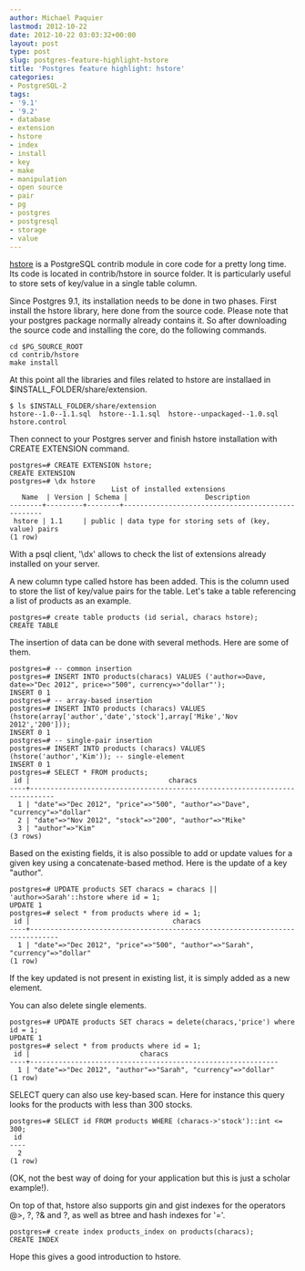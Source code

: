 ```yaml
---
author: Michael Paquier
lastmod: 2012-10-22
date: 2012-10-22 03:03:32+00:00
layout: post
type: post
slug: postgres-feature-highlight-hstore
title: 'Postgres feature highlight: hstore'
categories:
- PostgreSQL-2
tags:
- '9.1'
- '9.2'
- database
- extension
- hstore
- index
- install
- key
- make
- manipulation
- open source
- pair
- pg
- postgres
- postgresql
- storage
- value
---
```


[hstore](http://www.postgresql.org/docs/9.2/static/hstore.html) is a PostgreSQL contrib module in core code for a pretty long time. Its code is located in contrib/hstore in source folder. It is particularly useful to store sets of key/value in a single table column.

Since Postgres 9.1, its installation needs to be done in two phases.
First install the hstore library, here done from the source code. Please note that your postgres package normally already contains it.
So after downloading the source code and installing the core, do the following commands.

    cd $PG_SOURCE_ROOT
    cd contrib/hstore
    make install

At this point all the libraries and files related to hstore are installaed in $INSTALL\_FOLDER/share/extension.

    $ ls $INSTALL_FOLDER/share/extension
    hstore--1.0--1.1.sql  hstore--1.1.sql  hstore--unpackaged--1.0.sql  hstore.control

Then connect to your Postgres server and finish hstore installation with CREATE EXTENSION command.

    postgres=# CREATE EXTENSION hstore;
    CREATE EXTENSION
    postgres=# \dx hstore
                             List of installed extensions
       Name  | Version | Schema |                   Description                    
    --------+---------+--------+--------------------------------------------------
     hstore | 1.1     | public | data type for storing sets of (key, value) pairs
    (1 row)

With a psql client, '\dx' allows to check the list of extensions already installed on your server.

A new column type called hstore has been added. This is the column used to store the list of key/value pairs for the table.
Let's take a table referencing a list of products as an example.

    postgres=# create table products (id serial, characs hstore);
    CREATE TABLE

The insertion of data can be done with several methods. Here are some of them.

    postgres=# -- common insertion
    postgres=# INSERT INTO products(characs) VALUES ('author=>Dave, date=>"Dec 2012", price=>"500", currency=>"dollar"');
    INSERT 0 1
    postgres=# -- array-based insertion
    postgres=# INSERT INTO products (characs) VALUES (hstore(array['author','date','stock'],array['Mike','Nov 2012','200']));
    INSERT 0 1
    postgres=# -- single-pair insertion
    postgres=# INSERT INTO products (characs) VALUES (hstore('author','Kim')); -- single-element
    INSERT 0 1
    postgres=# SELECT * FROM products;
     id |                                  characs                                   
    ----+----------------------------------------------------------------------------
      1 | "date"=>"Dec 2012", "price"=>"500", "author"=>"Dave", "currency"=>"dollar"
      2 | "date"=>"Nov 2012", "stock"=>"200", "author"=>"Mike"
      3 | "author"=>"Kim"
    (3 rows)

Based on the existing fields, it is also possible to add or update values for a given key using a concatenate-based method.
Here is the update of a key "author".

    postgres=# UPDATE products SET characs = characs || 'author=>Sarah'::hstore where id = 1;
    UPDATE 1
    postgres=# select * from products where id = 1;
     id |                                   characs                                   
    ----+-----------------------------------------------------------------------------
      1 | "date"=>"Dec 2012", "price"=>"500", "author"=>"Sarah", "currency"=>"dollar"
    (1 row)

If the key updated is not present in existing list, it is simply added as a new element.

You can also delete single elements.

    postgres=# UPDATE products SET characs = delete(characs,'price') where id = 1;
    UPDATE 1
    postgres=# select * from products where id = 1;
     id |                           characs                           
    ----+-------------------------------------------------------------
      1 | "date"=>"Dec 2012", "author"=>"Sarah", "currency"=>"dollar"
    (1 row)

SELECT query can also use key-based scan. Here for instance this query looks for the products with less than 300 stocks.

    postgres=# SELECT id FROM products WHERE (characs->'stock')::int <= 300;
     id 
    ----
      2
    (1 row)

(OK, not the best way of doing for your application but this is just a scholar example!).

On top of that, hstore also supports gin and gist indexes for the operators @>, ?, ?& and ?, as well as btree and hash indexes for '='.

    postgres=# create index products_index on products(characs);
    CREATE INDEX

Hope this gives a good introduction to hstore.


